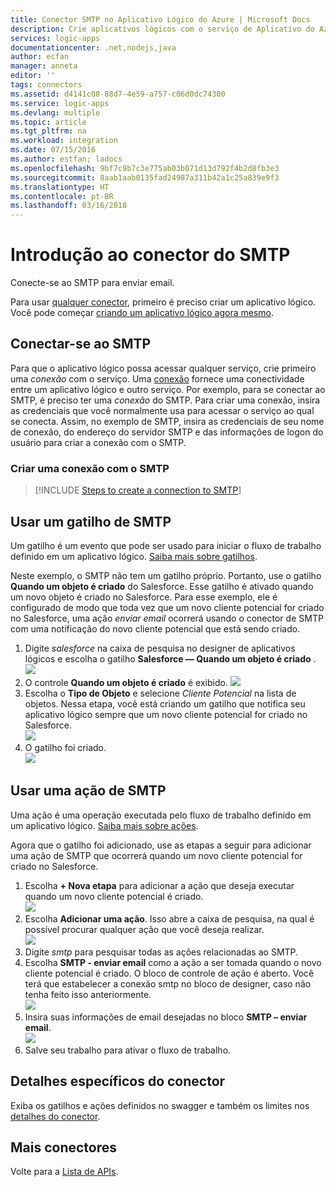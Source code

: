 ```yaml
---
title: Conector SMTP no Aplicativo Lógico do Azure | Microsoft Docs
description: Crie aplicativos lógicos com o serviço de Aplicativo do Azure. Conecte-se ao SMTP para enviar email.
services: logic-apps
documentationcenter: .net,nodejs,java
author: ecfan
manager: anneta
editor: ''
tags: connectors
ms.assetid: d4141c08-88d7-4e59-a757-c06d0dc74300
ms.service: logic-apps
ms.devlang: multiple
ms.topic: article
ms.tgt_pltfrm: na
ms.workload: integration
ms.date: 07/15/2016
ms.author: estfan; ladocs
ms.openlocfilehash: 9bf7c9b7c3e775ab03b071d13d792f4b2d8fb3e3
ms.sourcegitcommit: 8aab1aab0135fad24987a311b42a1c25a839e9f3
ms.translationtype: HT
ms.contentlocale: pt-BR
ms.lasthandoff: 03/16/2018
---
```

# <a name="get-started-with-the-smtp-connector"></a>Introdução ao conector do SMTP
Conecte-se ao SMTP para enviar email.

Para usar [qualquer conector](apis-list.md), primeiro é preciso criar um aplicativo lógico. Você pode começar [criando um aplicativo lógico agora mesmo](../logic-apps/quickstart-create-first-logic-app-workflow.md).

## <a name="connect-to-smtp"></a>Conectar-se ao SMTP
Para que o aplicativo lógico possa acessar qualquer serviço, crie primeiro uma *conexão* com o serviço. Uma [conexão](connectors-overview.md) fornece uma conectividade entre um aplicativo lógico e outro serviço. Por exemplo, para se conectar ao SMTP, é preciso ter uma *conexão* do SMTP. Para criar uma conexão, insira as credenciais que você normalmente usa para acessar o serviço ao qual se conecta. Assim, no exemplo de SMTP, insira as credenciais de seu nome de conexão, do endereço do servidor SMTP e das informações de logon do usuário para criar a conexão com o SMTP.  

### <a name="create-a-connection-to-smtp"></a>Criar uma conexão com o SMTP
> [!INCLUDE [Steps to create a connection to SMTP](../../includes/connectors-create-api-smtp.md)]
> 
> 

## <a name="use-an-smtp-trigger"></a>Usar um gatilho de SMTP
Um gatilho é um evento que pode ser usado para iniciar o fluxo de trabalho definido em um aplicativo lógico. [Saiba mais sobre gatilhos](../logic-apps/logic-apps-overview.md#logic-app-concepts).

Neste exemplo, o SMTP não tem um gatilho próprio. Portanto, use o gatilho **Quando um objeto é criado** do Salesforce. Esse gatilho é ativado quando um novo objeto é criado no Salesforce. Para esse exemplo, ele é configurado de modo que toda vez que um novo cliente potencial for criado no Salesforce, uma ação *enviar email* ocorrerá usando o conector de SMTP com uma notificação do novo cliente potencial que está sendo criado.

1. Digite *salesforce* na caixa de pesquisa no designer de aplicativos lógicos e escolha o gatilho **Salesforce — Quando um objeto é criado** .  
   ![](../../includes/media/connectors-create-api-salesforce/trigger-1.png)  
2. O controle **Quando um objeto é criado** é exibido.
   ![](../../includes/media/connectors-create-api-salesforce/trigger-2.png)  
3. Escolha o **Tipo de Objeto** e selecione *Cliente Potencial* na lista de objetos. Nessa etapa, você está criando um gatilho que notifica seu aplicativo lógico sempre que um novo cliente potencial for criado no Salesforce.  
   ![](../../includes/media/connectors-create-api-salesforce/trigger3.png)  
4. O gatilho foi criado.  
   ![](../../includes/media/connectors-create-api-salesforce/trigger-4.png)  

## <a name="use-an-smtp-action"></a>Usar uma ação de SMTP
Uma ação é uma operação executada pelo fluxo de trabalho definido em um aplicativo lógico. [Saiba mais sobre ações](../logic-apps/logic-apps-overview.md#logic-app-concepts).

Agora que o gatilho foi adicionado, use as etapas a seguir para adicionar uma ação de SMTP que ocorrerá quando um novo cliente potencial for criado no Salesforce.

1. Escolha **+ Nova etapa** para adicionar a ação que deseja executar quando um novo cliente potencial é criado.  
   ![](../../includes/media/connectors-create-api-salesforce/trigger4.png)  
2. Escolha **Adicionar uma ação**. Isso abre a caixa de pesquisa, na qual é possível procurar qualquer ação que você deseja realizar.  
   ![](../../includes/media/connectors-create-api-smtp/using-smtp-action-2.png)  
3. Digite *smtp* para pesquisar todas as ações relacionadas ao SMTP.  
4. Escolha **SMTP - enviar email** como a ação a ser tomada quando o novo cliente potencial é criado. O bloco de controle de ação é aberto. Você terá que estabelecer a conexão smtp no bloco de designer, caso não tenha feito isso anteriormente.  
   ![](../../includes/media/connectors-create-api-smtp/smtp-2.png)    
5. Insira suas informações de email desejadas no bloco **SMTP – enviar email**.  
   ![](../../includes/media/connectors-create-api-smtp/using-smtp-action-4.PNG)  
6. Salve seu trabalho para ativar o fluxo de trabalho.  

## <a name="connector-specific-details"></a>Detalhes específicos do conector

Exiba os gatilhos e ações definidos no swagger e também os limites nos [detalhes do conector](/connectors/smtpconnector/).

## <a name="more-connectors"></a>Mais conectores
Volte para a [Lista de APIs](apis-list.md).